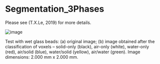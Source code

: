 # Segmentation_3Phases
Please see (T.X.Le, 2019) for more details.

![image](https://user-images.githubusercontent.com/78222574/122563424-7ab57d00-d044-11eb-9bb0-53e3711a5d23.png)

Test with wet glass beads: (a) original image; (b) image obtained after the classification of voxels – solid-only (black), air-only (white), water-only (red), air/solid (blue), water/solid (yellow), air/water (green). 
Image dimensions: 2.000 mm x 2.000 mm.
